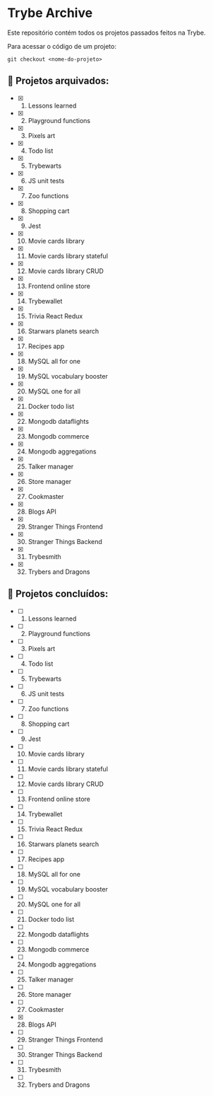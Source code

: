 # Trybe Archive

Este repositório contém todos os projetos passados feitos na Trybe.

Para acessar o código de um projeto:
```
git checkout <nome-do-projeto>
```

## 📓 Projetos arquivados:

- [x] 01. Lessons learned
- [x] 02. Playground functions
- [x] 03. Pixels art
- [x] 04. Todo list
- [x] 05. Trybewarts
- [x] 06. JS unit tests
- [x] 07. Zoo functions
- [x] 08. Shopping cart
- [x] 09. Jest
- [x] 10. Movie cards library
- [x] 11. Movie cards library stateful
- [x] 12. Movie cards library CRUD
- [x] 13. Frontend online store
- [x] 14. Trybewallet
- [x] 15. Trivia React Redux
- [x] 16. Starwars planets search
- [x] 17. Recipes app
- [x] 18. MySQL all for one
- [x] 19. MySQL vocabulary booster
- [x] 20. MySQL one for all
- [x] 21. Docker todo list
- [x] 22. Mongodb dataflights
- [x] 23. Mongodb commerce
- [x] 24. Mongodb aggregations
- [x] 25. Talker manager
- [x] 26. Store manager
- [x] 27. Cookmaster
- [x] 28. Blogs API
- [x] 29. Stranger Things Frontend
- [x] 30. Stranger Things Backend
- [x] 31. Trybesmith
- [x] 32. Trybers and Dragons

## 💯 Projetos concluídos:

- [ ] 01. Lessons learned
- [ ] 02. Playground functions
- [ ] 03. Pixels art
- [ ] 04. Todo list
- [ ] 05. Trybewarts
- [ ] 06. JS unit tests
- [ ] 07. Zoo functions
- [ ] 08. Shopping cart
- [ ] 09. Jest
- [ ] 10. Movie cards library
- [ ] 11. Movie cards library stateful
- [ ] 12. Movie cards library CRUD
- [ ] 13. Frontend online store
- [ ] 14. Trybewallet
- [ ] 15. Trivia React Redux
- [ ] 16. Starwars planets search
- [ ] 17. Recipes app
- [ ] 18. MySQL all for one
- [ ] 19. MySQL vocabulary booster
- [ ] 20. MySQL one for all
- [ ] 21. Docker todo list
- [ ] 22. Mongodb dataflights
- [ ] 23. Mongodb commerce
- [ ] 24. Mongodb aggregations
- [ ] 25. Talker manager
- [ ] 26. Store manager
- [ ] 27. Cookmaster
- [x] 28. Blogs API
- [ ] 29. Stranger Things Frontend
- [ ] 30. Stranger Things Backend
- [ ] 31. Trybesmith
- [ ] 32. Trybers and Dragons
